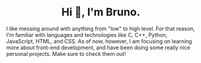 <h1 align="center">Hi 👋, I'm Bruno.</h1>

I like messing around with anything from "low" to high level. For that reason, I'm familiar with languages and technologies like C, C++, Python, JavaScript, HTML, and CSS.
As of now, however, I am focusing on learning more about front-end development, and have been doing some really nice personal projects. Make sure to check them out!
